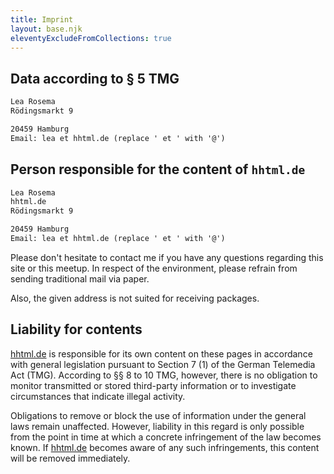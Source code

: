 ```yaml
---
title: Imprint
layout: base.njk
eleventyExcludeFromCollections: true
---
```


## Data according to § 5 TMG

```txt
Lea Rosema
Rödingsmarkt 9

20459 Hamburg
Email: lea et hhtml.de (replace ' et ' with '@')
```

## Person responsible for the content of `hhtml.de`

```txt
Lea Rosema
hhtml.de
Rödingsmarkt 9

20459 Hamburg
Email: lea et hhtml.de (replace ' et ' with '@')
```

Please don't hesitate to contact me if you have any questions regarding this site or this meetup. In respect of the environment, please refrain from sending traditional mail via paper.

Also, the given address is not suited for receiving packages.

## Liability for contents

[hhtml.de](https://hhtml.de) is responsible for its own content on these pages in accordance with general legislation pursuant to Section 7 (1) of the German Telemedia Act (TMG). According to §§ 8 to 10 TMG, however, there is no obligation to monitor transmitted or stored third-party information or to investigate circumstances that indicate illegal activity.

Obligations to remove or block the use of information under the general laws remain unaffected. However, liability in this regard is only possible from the point in time at which a concrete infringement of the law becomes known. If [hhtml.de](https://hhtml.de) becomes aware of any such infringements, this content will be removed immediately.
